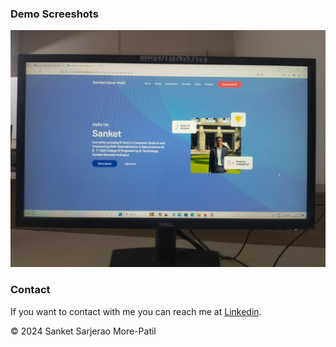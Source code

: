 
### Demo Screeshots

![Portfolio Desktop Demo](./readme-images/desktop.jpg "Desktop Demo")

### Contact

If you want to contact with me you can reach me at [Linkedin](https://www.linkedin.com/in/sanket-more-patil-profile).

<footer> © 2024 Sanket Sarjerao More-Patil</footer>
